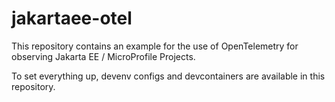 # jakartaee-otel
This repository contains an example for the use of OpenTelemetry for observing Jakarta EE / MicroProfile Projects.

To set everything up, devenv configs and devcontainers are available in this repository.
